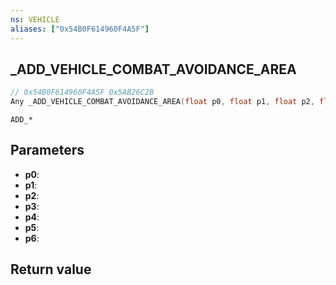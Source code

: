 ```yaml
---
ns: VEHICLE
aliases: ["0x54B0F614960F4A5F"]
---
```

## _ADD_VEHICLE_COMBAT_AVOIDANCE_AREA

```c
// 0x54B0F614960F4A5F 0x5AB26C2B
Any _ADD_VEHICLE_COMBAT_AVOIDANCE_AREA(float p0, float p1, float p2, float p3, float p4, float p5, float p6);
```

```
ADD_*
```

## Parameters
* **p0**:
* **p1**:
* **p2**:
* **p3**:
* **p4**:
* **p5**:
* **p6**:

## Return value
